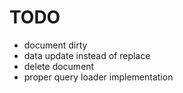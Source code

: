 # TODO

* document dirty
* data update instead of replace
* delete document
* proper query loader implementation
